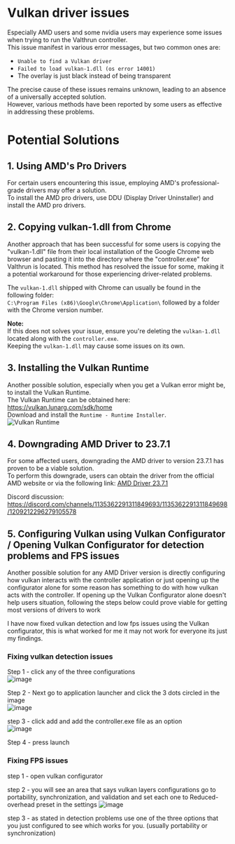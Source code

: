 # Vulkan driver issues
Especially AMD users and some nvidia users may experience some issues when trying to run the Valthrun controller.  
This issue manifest in various error messages, but two common ones are:
- `Unable to find a Vulkan driver`
- `Failed to load vulkan-1.dll (os error 14001)`
- The overlay is just black instead of being transparent

The precise cause of these issues remains unknown, leading to an absence of a universally accepted solution.  
However, various methods have been reported by some users as effective in addressing these problems.  

# Potential Solutions

## 1. **Using AMD's Pro Drivers**
For certain users encountering this issue, employing AMD's professional-grade drivers may offer a solution.  
To install the AMD pro drivers, use DDU (Display Driver Uninstaller) and install the AMD pro drivers.

## 2. **Copying vulkan-1.dll from Chrome**
Another approach that has been successful for some users is copying the "vulkan-1.dll" file from their local installation of the Google Chrome web browser and pasting it into the directory where the "controller.exe" for Valthrun is located. 
This method has resolved the issue for some, making it a potential workaround for those experiencing driver-related problems.  
  
The `vulkan-1.dll` shipped with Chrome can usually be found in the following folder:  
`C:\Program Files (x86)\Google\Chrome\Application\` followed by a folder with the Chrome version number.  
  
**Note:**  
If this does not solves your issue, ensure you're deleting the `vulkan-1.dll` located along with the `controller.exe`.  
Keeping the `vulkan-1.dll` may cause some issues on its own.

## 3. **Installing the Vulkan Runtime**
Another possible solution, especially when you get a Vulkan error might be, to install the Vulkan Runtime.  
The Vulkan Runtime can be obtained here: https://vulkan.lunarg.com/sdk/home  
Download and install the `Runtime - Runtime Installer`.  
![Vulkan Runtime](_media/screenshot_vulkan_runtime.png)

## 4. **Downgrading AMD Driver to 23.7.1**
For some affected users, downgrading the AMD driver to version 23.7.1 has proven to be a viable solution.  
To perform this downgrade, users can obtain the driver from the official AMD website or via the following link:
[AMD Driver 23.7.1](https://www.amd.com/en/support/kb/release-notes/rn-rad-win-23-7-1)

Discord discussion:  
https://discord.com/channels/1135362291311849693/1135362291311849698/1209212296279105578

## 5. **Configuring Vulkan using Vulkan Configurator / Opening Vulkan Configurator for detection problems and FPS issues**
Another possible solution for any AMD Driver version is directly configuring how vulkan interacts with the controller application or just opening up the configurator alone for some reason has something to do with how vulkan acts with the controller.
If opening up the Vulkan Configurator alone doesn't help users situation, following the steps below could prove viable for getting most versions of drivers to work

I have now fixed vulkan detection and low fps issues using the Vulkan configurator, this is what worked for me it may not work for everyone its just my findings. 

### Fixing vulkan detection issues
Step 1 - click any of the three configurations  
![image](https://github.com/Valthrun/Wiki/assets/60718218/8e5af2be-9d01-4df5-a5b2-7ab1eba4ecda)

Step 2 - Next go to application launcher and click the 3 dots circled in the image  
![image](https://github.com/Valthrun/Wiki/assets/60718218/99f63152-6820-4245-a7f4-f4343a834da2)

step 3 - click add and add the controller.exe file as an option  
![image](https://github.com/Valthrun/Wiki/assets/60718218/4a292d93-3566-418b-b9b7-6bea549c6a35)

Step 4 - press launch 

### Fixing FPS issues
step 1 - open vulkan configurator 

step 2 - you will see an area that says vulkan layers configurations go to portability, synchronization, and validation and set each one to Reduced-overhead preset in the settings 
![image](https://github.com/Valthrun/Valthrun/assets/60718218/76e5023f-874a-4376-9d8a-4dcfb69497cd)

step 3 - as stated in detection problems use one of the three options that you just configured to see which works for you. (usually portability or synchronization) 




